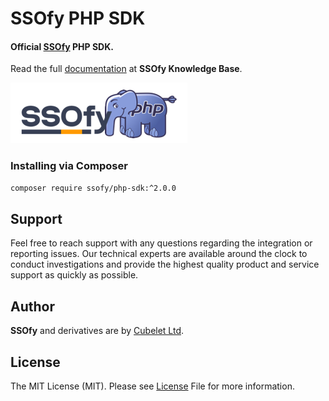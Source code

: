 SSOfy PHP SDK
=============
#### Official [SSOfy](https://www.ssofy.com) PHP SDK.

Read the full [documentation](https://www.ssofy.com/docs/SDK/PHP/Installation) at **SSOfy Knowledge Base**.

<img src="docs/img/logo.png"/>

### Installing via Composer

```bash
composer require ssofy/php-sdk:^2.0.0
```

## Support

Feel free to reach support with any questions regarding the integration or reporting issues.
Our technical experts are available around the clock to conduct investigations and provide
the highest quality product and service support as quickly as possible.

## Author

**SSOfy** and derivatives are by [Cubelet Ltd](https://cubelet.co.uk).

## License

The MIT License (MIT). Please see [License](LICENSE) File for more information.
